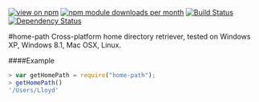 [![view on npm](http://img.shields.io/npm/v/home-path.svg)](https://www.npmjs.org/package/home-path)
[![npm module downloads per month](http://img.shields.io/npm/dm/home-path.svg)](https://www.npmjs.org/package/home-path)
[![Build Status](https://travis-ci.org/75lb/home-path.svg?branch=master)](https://travis-ci.org/75lb/home-path)
[![Dependency Status](https://david-dm.org/75lb/home-path.svg)](https://david-dm.org/75lb/home-path)


#home-path
Cross-platform home directory retriever, tested on Windows XP, Windows 8.1, Mac OSX, Linux.

####Example
```js
> var getHomePath = require("home-path");
> getHomePath()
'/Users/Lloyd'
```















